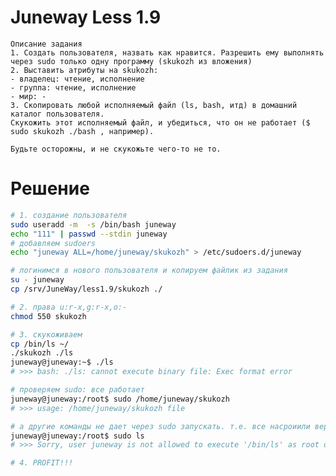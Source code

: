 # Juneway Less 1.9
    Описание задания
    1. Создать пользователя, назвать как нравится. Разрешить ему выполнять через sudo только одну программу (skukozh из вложения)
    2. Выставить атрибуты на skukozh:
    - владелец: чтение, исполнение
    - группа: чтение, исполнение
    - мир: -
    3. Скопировать любой исполняемый файл (ls, bash, итд) в домашний каталог пользователя.
    Скукожить этот исполняемый файл, и убедиться, что он не работает ($ sudo skukozh ./bash , например).

    Будьте осторожны, и не скукожьте чего-то не то.
# Решение
```bash
# 1. создание пользователя
sudo useradd -m  -s /bin/bash juneway
echo "111" | passwd --stdin juneway
# добавляем sudoers
echo "juneway ALL=/home/juneway/skukozh" > /etc/sudoers.d/juneway

# логинимся в нового пользователя и копируем файлик из задания
su - juneway
cp /srv/JuneWay/less1.9/skukozh ./

# 2. права u:r-x,g:r-x,o:-
chmod 550 skukozh  

# 3. скукоживаем
cp /bin/ls ~/
./skukozh ./ls
juneway@juneway:~$ ./ls
# >>> bash: ./ls: cannot execute binary file: Exec format error

# проверяем sudo: все работает
juneway@juneway:/root$ sudo /home/juneway/skukozh
# >>> usage: /home/juneway/skukozh file

# а другие команды не дает через sudo запускать. т.е. все насроиили верно. 
juneway@juneway:/root$ sudo ls
# >>> Sorry, user juneway is not allowed to execute '/bin/ls' as root on juneway.

# 4. PROFIT!!!
```